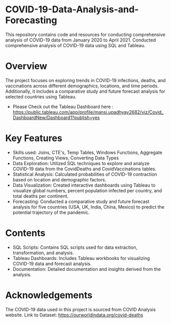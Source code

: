 # COVID-19-Data-Analysis-and-Forecasting
This repository contains code and resources for conducting comprehensive analysis of COVID-19 data from January 2020 to April 2021. Conducted comprehensive analysis of COVID-19 data using SQL and Tableau.
# Overview
The project focuses on exploring trends in COVID-19 infections, deaths, and vaccinations across different demographics, locations, and time periods. Additionally, it includes a comparative study and future forecast analysis for selected countries using Tableau.

- Please Check out the Tableau Dashboard here : https://public.tableau.com/app/profile/mansi.upadhyay2682/viz/Covid_DashboardNew/Dashboard1?publish=yes 

# Key Features
- Skills used: Joins, CTE's, Temp Tables, Windows Functions, Aggregate Functions, Creating Views, Converting Data Types
- Data Exploration: Utilized SQL techniques to explore and analyze COVID-19 data from the CovidDeaths and CovidVaccinations tables.
- Statistical Analysis: Calculated probabilities of COVID-19 contraction based on location and demographic factors.
- Data Visualization: Created interactive dashboards using Tableau to visualize global numbers, percent population infected per country, and total deaths per continent.
- Forecasting: Conducted a comparative study and future forecast analysis for five countries (USA, UK, India, China, Mexico) to predict the potential trajectory of the pandemic.

# Contents
- SQL Scripts: Contains SQL scripts used for data extraction, transformation, and analysis.
- Tableau Dashboards: Includes Tableau workbooks for visualizing COVID-19 data and forecast analysis.
- Documentation: Detailed documentation and insights derived from the analysis.

# Acknowledgements
The COVID-19 data used in this project is sourced from COVID Analysis website. 
Link to Dataset: https://ourworldindata.org/covid-deaths
